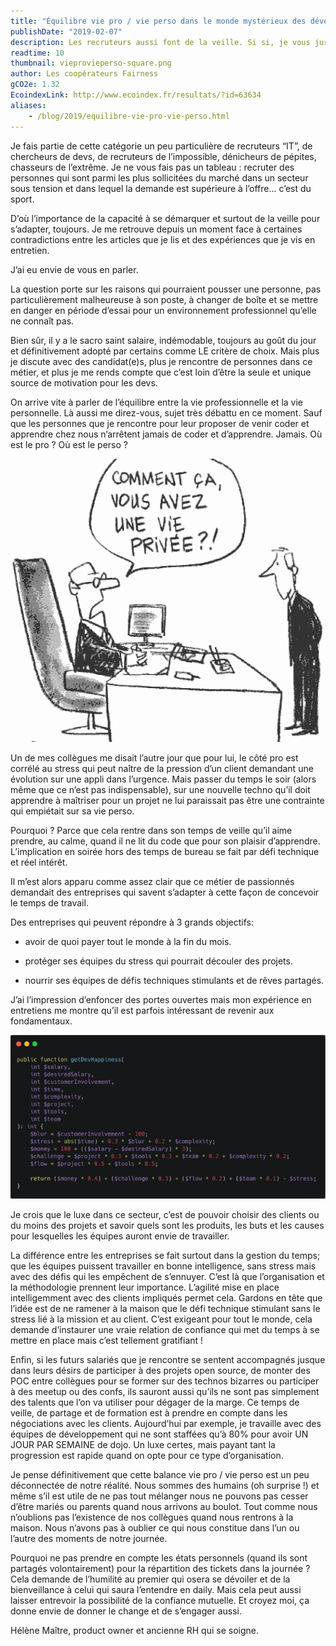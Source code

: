 ```yaml
---
title: "Équilibre vie pro / vie perso dans le monde mystérieux des développeurs"
publishDate: "2019-02-07"
description: Les recruteurs aussi font de la veille. Si si, je vous jure, de la veille de recruteurs. De la veille sur la façon d’approcher les candidats, leurs motivations, leurs envies, leurs façons d’évoluer dans leurs carrières et de choisir leurs futures entreprises.
readtime: 10
thumbnail: vieprovieperso-square.png
author: Les coopérateurs Fairness
gCO2e: 1.32
EcoindexLink: http://www.ecoindex.fr/resultats/?id=63634
aliases:
    - /blog/2019/equilibre-vie-pro-vie-perso.html
---
```

Je fais partie de cette catégorie un peu particulière de recruteurs “IT”, de chercheurs de devs, de recruteurs de l’impossible, dénicheurs de pépites, chasseurs de l’extrême. Je ne vous fais pas un tableau : recruter des personnes qui sont parmi les plus sollicitées du marché dans un secteur sous tension et dans lequel la demande est supérieure à l’offre... c’est du sport.

D’où l’importance de la capacité à se démarquer et surtout de la veille pour s’adapter, toujours. Je me retrouve depuis un moment face à certaines contradictions entre les articles que je lis et des expériences que je vis en entretien.

J’ai eu envie de vous en parler.

La question porte sur les raisons qui pourraient pousser une personne, pas particulièrement malheureuse à son poste, à changer de boîte et se mettre en danger en période d’essai pour un environnement professionnel qu’elle ne connaît pas.

Bien sûr, il y a le sacro saint salaire, indémodable, toujours au goût du jour et définitivement adopté par certains comme LE critère de choix. Mais plus je discute avec des candidat(e)s, plus je rencontre de personnes dans ce métier, et plus je me rends compte que c’est loin d’être la seule et unique source de motivation pour les devs.

On arrive vite à parler de l’équilibre entre la vie professionnelle et la vie personnelle. Là aussi me direz-vous, sujet très débattu en ce moment. Sauf que les personnes que je rencontre pour leur proposer de venir coder et apprendre chez nous n’arrêtent jamais de coder et d’apprendre. Jamais. Où est le pro ? Où est le perso ?

![Comment ça vous avez une vie privée ?](/blog/images/comment-ca-vie-privee.png)

Un de mes collègues me disait l’autre jour que pour lui, le côté pro est corrélé au stress qui peut naître de la pression d’un client demandant une évolution sur une appli dans l’urgence. Mais passer du temps le soir (alors même que ce n’est pas indispensable), sur une nouvelle techno qu’il doit apprendre à maîtriser pour un projet ne lui paraissait pas être une contrainte qui empiétait sur sa vie perso.

Pourquoi ? Parce que cela rentre dans son temps de veille qu’il aime prendre, au calme, quand il ne lit du code que pour son plaisir d’apprendre. L’implication en soirée hors des temps de bureau se fait par défi technique et réel intérêt.

Il m’est alors apparu comme assez clair que ce métier de passionnés demandait des entreprises qui savent s’adapter à cette façon de concevoir le temps de travail.

Des entreprises qui peuvent répondre à 3 grands objectifs:

* avoir de quoi payer tout le monde à la fin du mois.

* protéger ses équipes du stress qui pourrait découler des projets.

* nourrir ses équipes de défis techniques stimulants et de rêves partagés.

J’ai l’impression d’enfoncer des portes ouvertes mais mon expérience en entretiens me montre qu’il est parfois intéressant de revenir aux fondamentaux.

![Comment ça vous avez une vie privée ?](/blog/images/vieprovieperso.png)

Je crois que le luxe dans ce secteur, c’est de pouvoir choisir des clients ou du moins des projets et savoir quels sont les produits, les buts et les causes pour lesquelles les équipes auront envie de travailler.

La différence entre les entreprises se fait surtout dans la gestion du temps; que les équipes puissent travailler en bonne intelligence, sans stress mais avec des défis qui les empêchent de s’ennuyer. C’est là que l’organisation et la méthodologie prennent leur importance. L’agilité mise en place intelligemment avec des clients impliqués permet cela. Gardons en tête que l’idée est de ne ramener à la maison que le défi technique stimulant sans le stress lié à la mission et au client. C’est exigeant pour tout le monde, cela demande d’instaurer une vraie relation de confiance qui met du temps à se mettre en place mais c’est tellement gratifiant !

Enfin, si les futurs salariés que je rencontre se sentent accompagnés jusque dans leurs désirs de participer à des projets open source, de monter des POC entre collègues pour se former sur des technos bizarres ou participer à des meetup ou des confs, ils sauront aussi qu’ils ne sont pas simplement des talents que l’on va utiliser pour dégager de la marge. Ce temps de veille, de partage et de formation est à prendre en compte dans les négociations avec les clients. Aujourd’hui par exemple, je travaille avec des équipes de développement qui ne sont staffées qu’à 80% pour avoir UN JOUR PAR SEMAINE de dojo. Un luxe certes, mais payant tant la progression est rapide quand on opte pour ce type d’organisation.

Je pense définitivement que cette balance vie pro / vie perso est un peu déconnectée de notre réalité. Nous sommes des humains (oh surprise !) et même s’il est utile de ne pas tout mélanger nous ne pouvons pas cesser d’être mariés ou parents quand nous arrivons au boulot. Tout comme nous n’oublions pas l’existence de nos collègues quand nous rentrons à la maison. Nous n’avons pas à oublier ce qui nous constitue dans l’un ou l’autre des moments de notre journée.

Pourquoi ne pas prendre en compte les états personnels (quand ils sont partagés volontairement) pour la répartition des tickets dans la journée ? Cela demande de l’humilité au premier qui osera se dévoiler et de la bienveillance à celui qui saura l’entendre en daily. Mais cela peut aussi laisser entrevoir la possibilité de la confiance mutuelle. Et croyez moi, ça donne envie de donner le change et de s’engager aussi.

Hélène Maître, product owner et ancienne RH qui se soigne.
